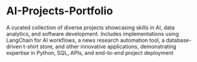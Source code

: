 # AI-Projects-Portfolio
A curated collection of diverse projects showcasing skills in AI, data analytics, and software development. Includes implementations using LangChain for AI workflows, a news research automation tool, a database-driven t-shirt store, and other innovative applications, demonstrating expertise in Python, SQL, APIs, and end-to-end project deployment
